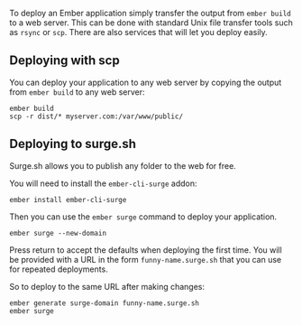 To deploy an Ember application simply transfer the output from `ember build` to a web server.
This can be done with standard Unix file transfer tools such as `rsync` or `scp`.
There are also services that will let you deploy easily.

## Deploying with scp

You can deploy your application to any web server by copying the output from `ember build` to any web server:

```shell
ember build
scp -r dist/* myserver.com:/var/www/public/
```

## Deploying to surge.sh

Surge.sh allows you to publish any folder to the web for free.

You will need to install the `ember-cli-surge` addon:

```shell
ember install ember-cli-surge
```

Then you can use the `ember surge` command to deploy your application.

```shell
ember surge --new-domain
```

Press return to accept the defaults when deploying the first time.
You will be provided with a URL in the form `funny-name.surge.sh` that you can use for repeated deployments.

So to deploy to the same URL after making changes:

```shell
ember generate surge-domain funny-name.surge.sh
ember surge
```
